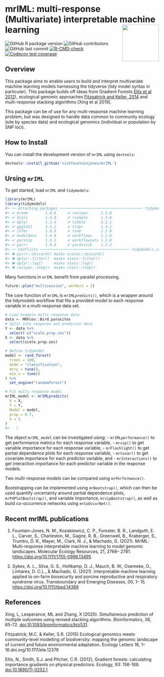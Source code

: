 
<!-- README.md is generated from README.Rmd. Please edit that file -->

# mrIML: multi-response (Multivariate) interpretable machine learning <img src="man/figures/logo.png" align="right" height="120"/></a>

<!-- badges: start -->

![GitHub R package
version](https://img.shields.io/github/r-package/v/nickfountainjones/mrIML?logo=github&logoColor=%2300ff37&style=flat-square)
![GitHub
contributors](https://img.shields.io/github/contributors/nickfountainjones/mrIML?style=flat-square)
![GitHub last
commit](https://img.shields.io/github/last-commit/nickfountainjones/mrIML?style=flat-square)
[![R-CMD-check](https://github.com/nickfountainjones/mrIML/actions/workflows/R-CMD-check.yaml/badge.svg)](https://github.com/nickfountainjones/mrIML/actions/workflows/R-CMD-check.yaml)
[![Codecov test
coverage](https://codecov.io/gh/nickfountainjones/mrIML/graph/badge.svg)](https://app.codecov.io/gh/nickfountainjones/mrIML)
<!-- badges: end -->

## Overview

This package aims to enable users to build and interpret multivariate
machine learning models harnessing the tidyverse (tidy model syntax in
particular). This package builds off ideas from Gradient Forests [Ellis
et al
2012](https://esajournals-onlinelibrary-wiley-com.prox.lib.ncsu.edu/doi/full/10.1890/11-0252.1)),
ecological genomic approaches [Fitzpatrick and Keller,
2014](https://onlinelibrary.wiley.com/doi/abs/10.1111/ele.12376) and
multi-response stacking algorithms \[Xing et al 2019\].

This package can be of use for any multi-response machine learning
problem, but was designed to handle data common to community ecology
(site by species data) and ecological genomics (individual or population
by SNP loci).

## How to Install

You can install the development version of `mrIML` using `devtools`:

``` r
devtools::install_github('nickfountainjones/mrIML')
```

## Ursing `mrIML`

To get started, load `mrIML` and `tidymodels`:

``` r
library(mrIML)
library(tidymodels)
#> ── Attaching packages ────────────────────────────────────── tidymodels 1.3.0 ──
#> ✔ broom        1.0.8     ✔ recipes      1.3.0
#> ✔ dials        1.4.0     ✔ rsample      1.3.0
#> ✔ dplyr        1.1.4     ✔ tibble       3.2.1
#> ✔ ggplot2      3.5.2     ✔ tidyr        1.3.1
#> ✔ infer        1.0.8     ✔ tune         1.3.0
#> ✔ modeldata    1.4.0     ✔ workflows    1.2.0
#> ✔ parsnip      1.3.1     ✔ workflowsets 1.1.0
#> ✔ purrr        1.0.4     ✔ yardstick    1.3.2
#> ── Conflicts ───────────────────────────────────────── tidymodels_conflicts() ──
#> ✖ purrr::discard() masks scales::discard()
#> ✖ dplyr::filter()  masks stats::filter()
#> ✖ dplyr::lag()     masks stats::lag()
#> ✖ recipes::step()  masks stats::step()
```

Many functions in `mrIML` benefit from parallel processing.

``` r
future::plan("multisession", workers = 2)
```

The core function of `mrIML` is `mrIMLpredicts()`, which is a wrapper
around the tidymodels workflow that fits a provided model to each
response variable in a multi-response data set.

``` r
# Load example multi-response data
data <- MRFcov::Bird.parasites
# Split into response and predictor data
Y <- data %>%
  select(-c("scale.prop.zos"))
X <- data %>%
  select(scale.prop.zos)

# Define tidymodel
model <- rand_forest(
  trees = 100,
  mode = "classification",
  mtry = tune(),
  min_n = tune()
) %>%
  set_engine("randomForest")

# Fit multi-response model
mrIML_model <- mrIMLpredicts(
  X = X,
  Y = Y,
  Model = model,
  prop = 0.7,
  k = 5
)
#>   |                                                                              |                                                                      |   0%  |                                                                              |==================                                                    |  25%  |                                                                              |===================================                                   |  50%  |                                                                              |====================================================                  |  75%  |                                                                              |======================================================================| 100%
```

The object `mrIML_model` can be investigated using: -
`mrIMLperformance()` to get performance metrics for each response
variable, - `mrvip()` to get variable importance for each response
variable, - `mrFlashlight()` to get partial dependence plots for each
response variable, - `mrCovar()` to get covariate importance for each
predictor variable, and - `mrInteractions()` to get interaction
importance for each predictor variable in the response models.

Two multi-response models can be compared using `mrPerformance()`.

Bootstrapping can be implemented using `mrBootstrap()`, which can then
be used quantify uncertainty around partial dependence plots,
`mrPdPlotBootstrap()`, and variable importance, `mrvipBootstrap()`, as
well as build co-occurrence networks using `mrCoOccurNet()`.

## Recent mrIML publications

1.  Fountain-Jones, N. M., Kozakiewicz, C. P., Forester, B. R.,
    Landguth, E. L., Carver, S., Charleston, M., Gagne, R. B.,
    Greenwell, B., Kraberger, S., Trumbo, D. R., Mayer, M., Clark, N.
    J., & Machado, G. (2021). MrIML: Multi-response interpretable
    machine learning to model genomic landscapes. Molecular Ecology
    Resources, 21, 2766– 2781. <https://doi.org/10.1111/1755-0998.13495>

2.  Sykes, A. L., Silva, G. S., Holtkamp, D. J., Mauch, B. W., Osemeke,
    O., Linhares, D. C.L., & Machado, G. (2021). Interpretable machine
    learning applied to on-farm biosecurity and porcine reproductive and
    respiratory syndrome virus. Transboundary and Emerging Diseases, 00,
    1– 15. <https://doi.org/10.1111/tbed.14369>

## References

Xing, L, Lesperance, ML and Zhang, X (2020). Simultaneous prediction of
multiple outcomes using revised stacking algorithms. Bioinformatics, 36,
65-72. <doi:10.1093/bioinformatics/btz531>.

Fitzpatrick, M.C. & Keller, S.R. (2015) Ecological genomics meets
community-level modelling of biodiversity: mapping the genomic landscape
of current and future environmental adaptation. Ecology Letters 18,
1–16.doi.org/10.1111/ele.12376

Ellis, N., Smith, S.J. and Pitcher, C.R. (2012), Gradient forests:
calculating importance gradients on physical predictors. Ecology, 93:
156-168. <doi:10.1890/11-0252.1>
